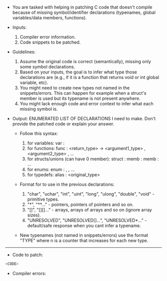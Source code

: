 - You are tasked with helping in patching C code that doesn't compile because of missing symbol/identifier declarations (typenames, global variables/data members, functions).

- Inputs:
    1. Compiler error information.
    2. Code snippets to be patched.

- Guidelines:
    1. Assume the original code is correct (semantically), missing only some symbol declarations.
    2. Based on your inputs, the goal is to infer what type those declarations are (e.g., if it is a function that returns void or int global variable, etc).
    3. You might need to create new types not named in the snippets/errors. This can happen for example when a struct's member is used but its typename is not present anywhere.
    4. You might lack enough code and error context to infer what each missing symbol is.

- Output: ENUMERATED LIST OF DECLARATIONS I need to make. Don't provide the patched code or explain your answer.
    - Follow this syntax:
        1. for variables:
                var <name> : <type>
        2. for functions:
                func <name> : <return_type> -> <argument1_type> , <argument2_type> , ...
        3. for structs/unions (can have 0 member):
                struct <name> :
                    memb <name1> : <type1>
                    memb <name2> : <type2>
                    ...
        4. for enums:
                enum <name> : <value1> , <value2> , ...
        5. for typedefs:
                alias <alias> : <original_type>
    - Format for <type> to use in the previous declarations:
        1. "char", "uchar", "int", "uint", "long", "ulong", "double", "void" - primitive types.
        2. "<typename>*", "<typename>**..." - pointers, pointers of pointers and so on.
        3. "<typename>[]", "<typename>[][]..." - arrays, arrays of arrays and so on (ignore array sizes).
        4. "UNRESOLVED", "UNRESOLVED[]...", "UNRESOLVED*..." - default/safe response when you cant infer a typename.

    - New typenames (not named in snippets/errors) use the format "TYPE<n>" where n is a counter that increases for each new type.
__________________________________________________________________________________________________

- Code to patch:
```c
<CODE>
```

- Compiler errors:
<ERRORS>